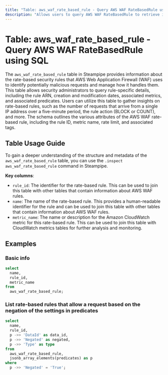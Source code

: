 ```yaml
---
title: "Table: aws_waf_rate_based_rule - Query AWS WAF RateBasedRule using SQL"
description: "Allows users to query AWS WAF RateBasedRule to retrieve information about rate-based security rules that AWS Web Application Firewall (WAF) uses."
---
```


# Table: aws_waf_rate_based_rule - Query AWS WAF RateBasedRule using SQL

The `aws_waf_rate_based_rule` table in Steampipe provides information about the rate-based security rules that AWS Web Application Firewall (WAF) uses to identify potentially malicious requests and manage how it handles them. This table allows security administrators to query rule-specific details, including the rule ARN, creation and modification dates, associated metrics, and associated predicates. Users can utilize this table to gather insights on rate-based rules, such as the number of requests that arrive from a single IP address over a five-minute period, the rule action (BLOCK or COUNT), and more. The schema outlines the various attributes of the AWS WAF rate-based rule, including the rule ID, metric name, rate limit, and associated tags.

## Table Usage Guide

To gain a deeper understanding of the structure and metadata of the `aws_waf_rate_based_rule` table, you can use the `.inspect aws_waf_rate_based_rule` command in Steampipe.

**Key columns**:

- `rule_id`: The identifier for the rate-based rule. This can be used to join this table with other tables that contain information about AWS WAF rules.
- `name`: The name of the rate-based rule. This provides a human-readable identifier for the rule and can be used to join this table with other tables that contain information about AWS WAF rules.
- `metric_name`: The name or description for the Amazon CloudWatch metric for this rate-based rule. This can be used to join this table with CloudWatch metrics tables for further analysis and monitoring.

## Examples

### Basic info

```sql
select
  name,
  rule_id,
  metric_name
from
  aws_waf_rate_based_rule;
```


### List rate-based rules that allow a request based on the negation of the settings in predicates

```sql
select
  name,
  rule_id,
  p ->> 'DataId' as data_id,
  p ->> 'Negated' as negated,
  p ->> 'Type' as type
from
  aws_waf_rate_based_rule,
  jsonb_array_elements(predicates) as p
where
  p ->> 'Negated' = 'True';
```
